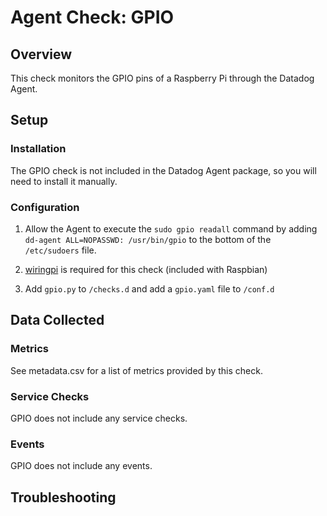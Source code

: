 # Agent Check: GPIO 

## Overview
This check monitors the GPIO pins of a Raspberry Pi through the Datadog Agent.

## Setup

### Installation

The GPIO check is not included in the Datadog Agent package, so you will need to install it manually.

### Configuration

1. Allow the Agent to execute the `sudo gpio readall` command by adding `dd-agent ALL=NOPASSWD: /usr/bin/gpio` to the bottom of the `/etc/sudoers` file.


2. [wiringpi](http://wiringpi.com/) is required for this check (included with Raspbian)


3. Add `gpio.py` to `/checks.d`  and add a `gpio.yaml` file to `/conf.d`

## Data Collected
### Metrics
See metadata.csv for a list of metrics provided by this check.

### Service Checks
GPIO does not include any service checks.

### Events
GPIO does not include any events.

## Troubleshooting